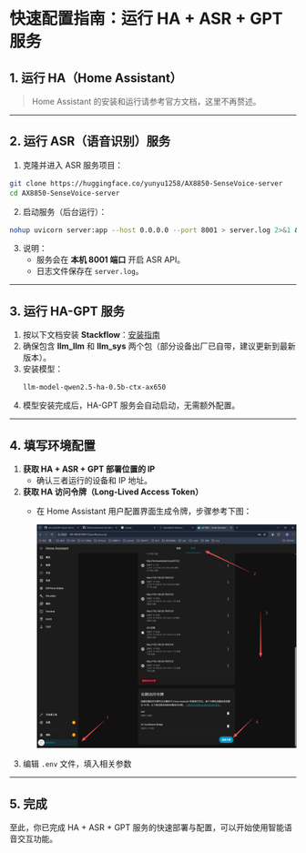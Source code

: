 # 快速配置指南：运行 HA + ASR + GPT 服务

## 1. 运行 HA（Home Assistant）
> Home Assistant 的安装和运行请参考官方文档，这里不再赘述。

---

## 2. 运行 ASR（语音识别）服务

1. 克隆并进入 ASR 服务项目：
```bash
git clone https://huggingface.co/yunyu1258/AX8850-SenseVoice-server
cd AX8850-SenseVoice-server
```

2. 启动服务（后台运行）：
```bash
nohup uvicorn server:app --host 0.0.0.0 --port 8001 > server.log 2>&1 &
```

3. 说明：
   - 服务会在 **本机 8001 端口** 开启 ASR API。
   - 日志文件保存在 `server.log`。

---

## 3. 运行 HA-GPT 服务

1. 按以下文档安装 **Stackflow**：[安装指南](https://docs.m5stack.com/zh_CN/stackflow/module_llm/software)
2. 确保包含 **llm_llm** 和 **llm_sys** 两个包（部分设备出厂已自带，建议更新到最新版本）。
3. 安装模型：
   ```
   llm-model-qwen2.5-ha-0.5b-ctx-ax650
   ```
4. 模型安装完成后，HA-GPT 服务会自动启动，无需额外配置。

---

## 4. 填写环境配置

1. **获取 HA + ASR + GPT 部署位置的 IP**  
   - 确认三者运行的设备和 IP 地址。
2. **获取 HA 访问令牌（Long-Lived Access Token）**  
   - 在 Home Assistant 用户配置界面生成令牌，步骤参考下图：
     
     ![获取访问令牌](../assets/get_ha_token.png)
3. 编辑 `.env` 文件，填入相关参数

---

## 5. 完成
至此，你已完成 HA + ASR + GPT 服务的快速部署与配置，可以开始使用智能语音交互功能。

